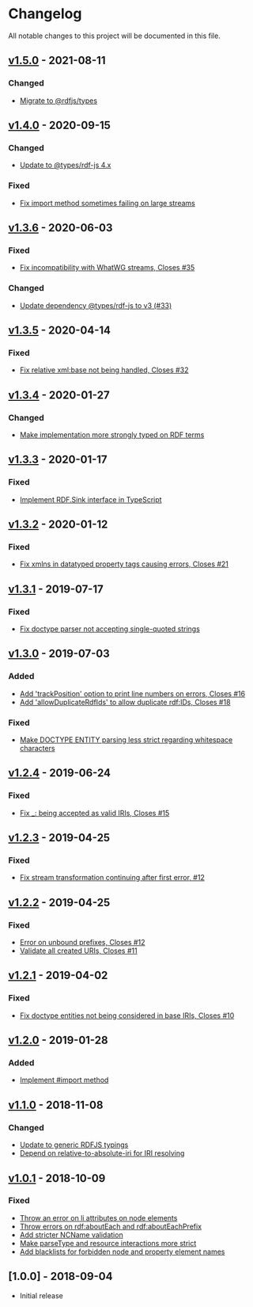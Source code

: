 # Changelog
All notable changes to this project will be documented in this file.

<a name="v1.5.0"></a>
## [v1.5.0](https://github.com/rdfjs/rdfxml-streaming-parser.js/compare/v1.4.0...v1.5.0) - 2021-08-11

### Changed
* [Migrate to @rdfjs/types](https://github.com/rdfjs/rdfxml-streaming-parser.js/commit/7d4c747ce1585a58ebbeb7fb723bc30fda8aaa63)

<a name="v1.4.0"></a>
## [v1.4.0](https://github.com/rdfjs/rdfxml-streaming-parser.js/compare/v1.3.6...v1.4.0) - 2020-09-15

### Changed
* [Update to @types/rdf-js 4.x](https://github.com/rdfjs/rdfxml-streaming-parser.js/commit/f1a2b8a874dcfbed02e475964eacd375dd817e59)

### Fixed
* [Fix import method sometimes failing on large streams](https://github.com/rdfjs/rdfxml-streaming-parser.js/commit/9eaead0ba1c1b72fd3b0f61d25bef0c1d19577b8)

<a name="v1.3.6"></a>
## [v1.3.6](https://github.com/rdfjs/rdfxml-streaming-parser.js/compare/v1.3.5...v1.3.6) - 2020-06-03

### Fixed
* [Fix incompatibility with WhatWG streams, Closes #35](https://github.com/rdfjs/rdfxml-streaming-parser.js/commit/93f21e91a3321407dcc65007d32f10569e2496d4)

### Changed
* [Update dependency @types/rdf-js to v3 (#33)](https://github.com/rdfjs/rdfxml-streaming-parser.js/commit/35509c1fad2005a0c63e062fb62c1bed47e2d3ce)

<a name="v1.3.5"></a>
## [v1.3.5](https://github.com/rdfjs/rdfxml-streaming-parser.js/compare/v1.3.4...v1.3.5) - 2020-04-14

### Fixed
* [Fix relative xml:base not being handled, Closes #32](https://github.com/rdfjs/rdfxml-streaming-parser.js/commit/a50f49d8eb8ecae4e216a535c0b8b9f4fb0ff655)

<a name="v1.3.4"></a>
## [v1.3.4](https://github.com/rdfjs/rdfxml-streaming-parser.js/compare/v1.3.3...v1.3.4) - 2020-01-27

### Changed
* [Make implementation more strongly typed on RDF terms](https://github.com/rdfjs/rdfxml-streaming-parser.js/commit/97cadae46da140cf273f92e483d338ae50074291)

<a name="v1.3.3"></a>
## [v1.3.3](https://github.com/rdfjs/rdfxml-streaming-parser.js/compare/v1.3.2...v1.3.3) - 2020-01-17

### Fixed
* [Implement RDF.Sink interface in TypeScript](https://github.com/rdfjs/rdfxml-streaming-parser.js/commit/6a78effbad97abdfe3833151a624dbf7d65e964a)

<a name="v1.3.2"></a>
## [v1.3.2](https://github.com/rdfjs/rdfxml-streaming-parser.js/compare/v1.3.1...v1.3.2) - 2020-01-12

### Fixed
* [Fix xmlns in datatyped property tags causing errors, Closes #21](https://github.com/rdfjs/rdfxml-streaming-parser.js/commit/6913fa1ffea102ba9c35743fc769961cc47d816f)

<a name="v1.3.1"></a>
## [v1.3.1](https://github.com/rdfjs/rdfxml-streaming-parser.js/compare/v1.3.0...v1.3.1) - 2019-07-17

### Fixed
* [Fix doctype parser not accepting single-quoted strings](https://github.com/rdfjs/rdfxml-streaming-parser.js/commit/d6b23309f77027bd7405ea9d3ae9e066e366e1a8)

<a name="v1.3.0"></a>
## [v1.3.0](https://github.com/rdfjs/rdfxml-streaming-parser.js/compare/v1.2.4...v1.3.0) - 2019-07-03

### Added
* [Add 'trackPosition' option to print line numbers on errors, Closes #16](https://github.com/rdfjs/rdfxml-streaming-parser.js/commit/1a948ffa72a70503022d4a31c0c6ecd7d5ba7e12)
* [Add 'allowDuplicateRdfIds' to allow duplicate rdf:IDs, Closes #18](https://github.com/rdfjs/rdfxml-streaming-parser.js/commit/1195847f1ee419d67d217bffaadc51a2d5f91f72)

### Fixed
* [Make DOCTYPE ENTITY parsing less strict regarding whitespace characters](https://github.com/rdfjs/rdfxml-streaming-parser.js/commit/76a641366d97f5db53ea80da025018fb5ff60f05)

<a name="v1.2.4"></a>
## [v1.2.4](https://github.com/rdfjs/rdfxml-streaming-parser.js/compare/v1.2.3...v1.2.4) - 2019-06-24

### Fixed
* [Fix _: being accepted as valid IRIs, Closes #15](https://github.com/rdfjs/rdfxml-streaming-parser.js/commit/838bfe8834bca20d60297f79f0aa8ced981d111f)

<a name="v1.2.3"></a>
## [v1.2.3](https://github.com/rdfjs/rdfxml-streaming-parser.js/compare/v1.2.2...v1.2.3) - 2019-04-25

### Fixed
* [Fix stream transformation continuing after first error, #12](https://github.com/rdfjs/rdfxml-streaming-parser.js/commit/acc805b1b963067eae8e7583bc6debe4ec198e3e)

<a name="v1.2.2"></a>
## [v1.2.2](https://github.com/rdfjs/rdfxml-streaming-parser.js/compare/v1.2.1...v1.2.2) - 2019-04-25

### Fixed
* [Error on unbound prefixes, Closes #12](https://github.com/rdfjs/rdfxml-streaming-parser.js/commit/0931aab22c505cbfdd7ae89fd7fd5065a1cb3555)
* [Validate all created URIs, Closes #11](https://github.com/rdfjs/rdfxml-streaming-parser.js/commit/75588df39b49d6945001d381af76d38ba9add768)

<a name="v1.2.1"></a>
## [v1.2.1](https://github.com/rdfjs/rdfxml-streaming-parser.js/compare/v1.2.0...v1.2.1) - 2019-04-02

### Fixed
* [Fix doctype entities not being considered in base IRIs, Closes #10](https://github.com/rdfjs/rdfxml-streaming-parser.js/commit/3cda7e18839200e1130af06de23128dd56f24e41)

<a name="v1.2.0"></a>
## [v1.2.0](https://github.com/rdfjs/rdfxml-streaming-parser.js/compare/v1.1.0...v1.2.0) - 2019-01-28

### Added
* [Implement #import method](https://github.com/rdfjs/rdfxml-streaming-parser.js/commit/9213f6c1b634df839ea970a2f308506bcaa9b4fa)

<a name="v1.1.0"></a>
## [v1.1.0](https://github.com/rdfjs/rdfxml-streaming-parser.js/compare/v1.0.1...v1.1.0) - 2018-11-08

### Changed
* [Update to generic RDFJS typings](https://github.com/rdfjs/rdfxml-streaming-parser.js/commit/f6558c57b5a2de83e775fe82f4e97f576d6a78c7)
* [Depend on relative-to-absolute-iri for IRI resolving](https://github.com/rdfjs/rdfxml-streaming-parser.js/commit/8fb6beb72d159be7b1a86b62701dc8274be9619e)

<a name="v1.0.1"></a>
## [v1.0.1](https://github.com/rdfjs/rdfxml-streaming-parser.js/compare/v1.0.0...v1.0.1) - 2018-10-09

### Fixed
* [Throw an error on li attributes on node elements](https://github.com/rdfjs/rdfxml-streaming-parser.js/commit/affb69bafb7f6ccfa72be731a7058314a541e2b4)
* [Throw errors on rdf:aboutEach and rdf:aboutEachPrefix](https://github.com/rdfjs/rdfxml-streaming-parser.js/commit/d981af760f5b4a21d73d325f4105da203bd8223c)
* [Add stricter NCName validation](https://github.com/rdfjs/rdfxml-streaming-parser.js/commit/25d97be70d88e18aed856c9aae15741cc9300c5e)
* [Make parseType and resource interactions more strict](https://github.com/rdfjs/rdfxml-streaming-parser.js/commit/25e397285db03e8094197515394ee62f88f29761)
* [Add blacklists for forbidden node and property element names](https://github.com/rdfjs/rdfxml-streaming-parser.js/commit/1e812fcbaef4bb4ad112f3eec83e3ce91bc97d51)

<a name="1.0.0"></a>
## [1.0.0] - 2018-09-04
* Initial release
